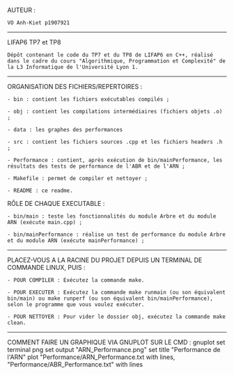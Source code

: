 ﻿AUTEUR :

    VO Anh-Kiet p1907921

______________________________________

LIFAP6 TP7 et TP8

    Dépôt contenant le code du TP7 et du TP8 de LIFAP6 en C++, réalisé dans le cadre du cours "Algorithmique, Programmation et Complexité" de la L3 Informatique de l'Université Lyon 1.

______________________________________

ORGANISATION DES FICHIERS/REPERTOIRES :

    - bin : contient les fichiers exécutables compilés ;

    - obj : contient les compilations intermédiaires (fichiers objets .o) ;

    - data : les graphes des performances

    - src : contient les fichiers sources .cpp et les fichiers headers .h ;

    - Performance : contient, après exécution de bin/mainPerformance, les résultats des tests de performance de l'ABR et de l'ARN ;

    - Makefile : permet de compiler et nettoyer ;

    - README : ce readme.


RÔLE DE CHAQUE EXECUTABLE :

    - bin/main : teste les fonctionnalités du module Arbre et du module ARN (exécute main.cpp) ;

    - bin/mainPerformance : réalise un test de performance du module Arbre et du module ARN (exécute mainPerformance) ;

______________________________________

PLACEZ-VOUS A LA RACINE DU PROJET DEPUIS UN TERMINAL DE COMMANDE LINUX, PUIS :

    - POUR COMPILER : Exécutez la commande make.

    - POUR EXECUTER : Exécutez la commande make runmain (ou son équivalent bin/main) ou make runperf (ou son équivalent bin/mainPerformance), selon le programme que vous voulez exécuter.

    - POUR NETTOYER : Pour vider le dossier obj, exécutez la commande make clean.

______________________________________

COMMENT FAIRE UN GRAPHIQUE VIA GNUPLOT SUR LE CMD :
gnuplot
set terminal png
set output "ARN_Performance.png"
set title "Performance de l'ARN"
plot "Performance/ARN_Performance.txt with lines, "Performance/ABR_Performance.txt" with lines
